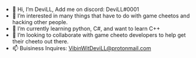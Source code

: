 - 👋 Hi, I’m DeviLL, Add me on discord: DeviLL#0001
- 👀 I’m interested in many things that have to do with game cheetos and hacking other people.
- 🌱 I’m currently learning python, C#, and want to learn C++
- 💞️ I’m looking to collaborate with game cheeto developers to help get their cheeto out there.
- 📫 Buisiness Inquires: VibinWitDeviLL@protonmail.com

<!---
VibinWithDeviLL/VibinWithDeviLL is a ✨ special ✨ repository because its `README.md` (this file) appears on your GitHub profile.
You can click the Preview link to take a look at your changes.
--->
